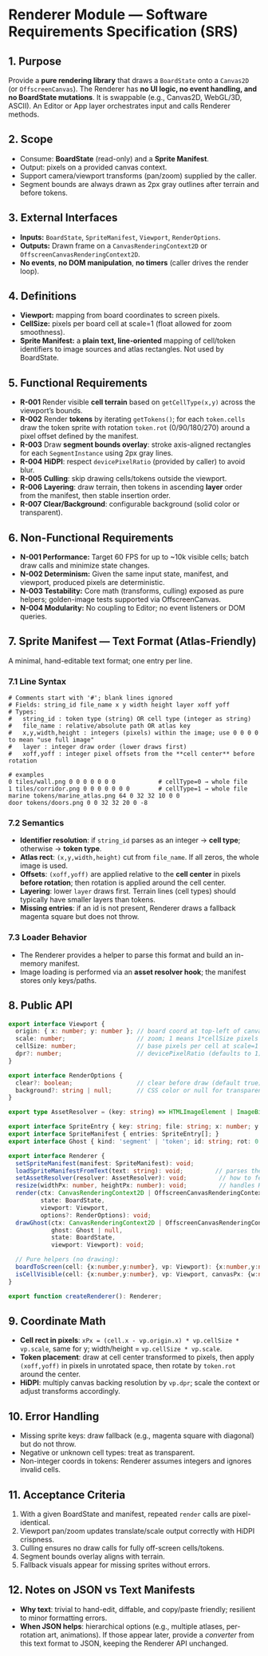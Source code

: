 # Renderer Module — Software Requirements Specification (SRS)

## 1. Purpose

Provide a **pure rendering library** that draws a `BoardState` onto a `Canvas2D` (or `OffscreenCanvas`). The Renderer has **no UI logic, no event handling, and no BoardState mutations**. It is swappable (e.g., Canvas2D, WebGL/3D, ASCII). An Editor or App layer orchestrates input and calls Renderer methods.

## 2. Scope

* Consume: **BoardState** (read-only) and a **Sprite Manifest**.
* Output: pixels on a provided canvas context.
* Support camera/viewport transforms (pan/zoom) supplied by the caller.
* Segment bounds are always drawn as 2px gray outlines after terrain and before tokens.

## 3. External Interfaces

* **Inputs:** `BoardState`, `SpriteManifest`, `Viewport`, `RenderOptions`.
* **Outputs:** Drawn frame on a `CanvasRenderingContext2D` or `OffscreenCanvasRenderingContext2D`.
* **No events**, **no DOM manipulation**, **no timers** (caller drives the render loop).

## 4. Definitions

* **Viewport:** mapping from board coordinates to screen pixels.
* **CellSize:** pixels per board cell at scale=1 (float allowed for zoom smoothness).
* **Sprite Manifest:** a **plain text, line‑oriented** mapping of cell/token identifiers to image sources and atlas rectangles. Not used by BoardState.

## 5. Functional Requirements

* **R-001** Render visible **cell terrain** based on `getCellType(x,y)` across the viewport’s bounds.
* **R-002** Render **tokens** by iterating `getTokens()`; for each `token.cells` draw the token sprite with rotation `token.rot` (0/90/180/270) around a pixel offset defined by the manifest.
* **R-003** Draw **segment bounds overlay**: stroke axis-aligned rectangles for each `SegmentInstance` using 2px gray lines.
* **R-004** **HiDPI**: respect `devicePixelRatio` (provided by caller) to avoid blur.
* **R-005** **Culling**: skip drawing cells/tokens outside the viewport.
* **R-006** **Layering**: draw terrain, then tokens in ascending **layer** order from the manifest, then stable insertion order.
* **R-007** **Clear/Background**: configurable background (solid color or transparent).

## 6. Non-Functional Requirements

* **N-001 Performance:** Target 60 FPS for up to \~10k visible cells; batch draw calls and minimize state changes.
* **N-002 Determinism:** Given the same input state, manifest, and viewport, produced pixels are deterministic.
* **N-003 Testability:** Core math (transforms, culling) exposed as pure helpers; golden-image tests supported via OffscreenCanvas.
* **N-004 Modularity:** No coupling to Editor; no event listeners or DOM queries.

## 7. Sprite Manifest — **Text Format (Atlas-Friendly)**

A minimal, hand-editable text format; one entry per line.

### 7.1 Line Syntax

```
# Comments start with '#'; blank lines ignored
# Fields: string_id file_name x y width height layer xoff yoff
# Types:
#   string_id : token type (string) OR cell type (integer as string)
#   file_name : relative/absolute path OR atlas key
#   x,y,width,height : integers (pixels) within the image; use 0 0 0 0 to mean "use full image"
#   layer : integer draw order (lower draws first)
#   xoff,yoff : integer pixel offsets from the **cell center** before rotation

# examples
0 tiles/wall.png 0 0 0 0 0 0 0            # cellType=0 → whole file
1 tiles/corridor.png 0 0 0 0 0 0 0        # cellType=1 → whole file
marine tokens/marine_atlas.png 64 0 32 32 10 0 0
door tokens/doors.png 0 0 32 32 20 0 -8
```

### 7.2 Semantics

* **Identifier resolution**: if `string_id` parses as an integer → **cell type**; otherwise → **token type**.
* **Atlas rect**: `(x,y,width,height)` cut from `file_name`. If all zeros, the whole image is used.
* **Offsets**: `(xoff,yoff)` are applied relative to the **cell center** in pixels **before rotation**; then rotation is applied around the cell center.
* **Layering**: lower `layer` draws first. Terrain lines (cell types) should typically have smaller layers than tokens.
* **Missing entries**: if an id is not present, Renderer draws a fallback magenta square but does not throw.

### 7.3 Loader Behavior

* The Renderer provides a helper to parse this format and build an in-memory manifest.
* Image loading is performed via an **asset resolver hook**; the manifest stores only keys/paths.

## 8. Public API

```ts
export interface Viewport {
  origin: { x: number; y: number }; // board coord at top-left of canvas
  scale: number;                    // zoom; 1 means 1*cellSize pixels per cell
  cellSize: number;                 // base pixels per cell at scale=1
  dpr?: number;                     // devicePixelRatio (defaults to 1)
}

export interface RenderOptions {
  clear?: boolean;                  // clear before draw (default true)
  background?: string | null;       // CSS color or null for transparent
}

export type AssetResolver = (key: string) => HTMLImageElement | ImageBitmap | undefined;

export interface SpriteEntry { key: string; file: string; x: number; y: number; w: number; h: number; layer: number; xoff: number; yoff: number; }
export interface SpriteManifest { entries: SpriteEntry[]; }
export interface Ghost { kind: 'segment' | 'token'; id: string; rot: 0|90|180|270; cell: {x:number;y:number}|null; }

export interface Renderer {
  setSpriteManifest(manifest: SpriteManifest): void;
  loadSpriteManifestFromText(text: string): void;         // parses the line format above
  setAssetResolver(resolver: AssetResolver): void;         // how to fetch images by key/URL
  resize(widthPx: number, heightPx: number): void;         // handles HiDPI backing store
  render(ctx: CanvasRenderingContext2D | OffscreenCanvasRenderingContext2D,
         state: BoardState,
         viewport: Viewport,
         options?: RenderOptions): void;
  drawGhost(ctx: CanvasRenderingContext2D | OffscreenCanvasRenderingContext2D,
            ghost: Ghost | null,
            state: BoardState,
            viewport: Viewport): void;

  // Pure helpers (no drawing):
  boardToScreen(cell: {x:number,y:number}, vp: Viewport): {x:number,y:number,width:number,height:number};
  isCellVisible(cell: {x:number,y:number}, vp: Viewport, canvasPx: {w:number,h:number}): boolean;
}

export function createRenderer(): Renderer;
```

## 9. Coordinate Math

* **Cell rect in pixels**: `xPx = (cell.x - vp.origin.x) * vp.cellSize * vp.scale`, same for y; width/height = `vp.cellSize * vp.scale`.
* **Token placement**: draw at cell center transformed to pixels, then apply `(xoff,yoff)` in pixels in unrotated space, then rotate by `token.rot` around the center.
* **HiDPI**: multiply canvas backing resolution by `vp.dpr`; scale the context or adjust transforms accordingly.

## 10. Error Handling

* Missing sprite keys: draw fallback (e.g., magenta square with diagonal) but do not throw.
* Negative or unknown cell types: treat as transparent.
* Non-integer coords in tokens: Renderer assumes integers and ignores invalid cells.

## 11. Acceptance Criteria

1. With a given BoardState and manifest, repeated `render` calls are pixel-identical.
2. Viewport pan/zoom updates translate/scale output correctly with HiDPI crispness.
3. Culling ensures no draw calls for fully off-screen cells/tokens.
4. Segment bounds overlay aligns with terrain.
5. Fallback visuals appear for missing sprites without errors.

## 12. Notes on JSON vs Text Manifests

* **Why text**: trivial to hand-edit, diffable, and copy/paste friendly; resilient to minor formatting errors.
* **When JSON helps**: hierarchical options (e.g., multiple atlases, per-rotation art, animations). If those appear later, provide a *converter* from this text format to JSON, keeping the Renderer API unchanged.
